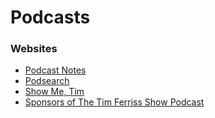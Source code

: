 # Podcasts

### Websites

* [Podcast Notes](https://podcastnotes.org/)
* [Podsearch](https://podsearch.com/)
* [Show Me, Tim](https://showmetim.com/)
* [Sponsors of The Tim Ferriss Show Podcast](https://tim.blog/podcast-sponsors/)

